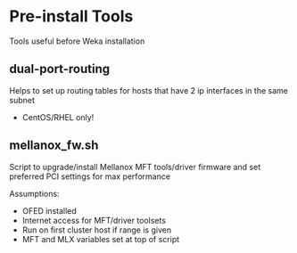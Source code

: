 # Pre-install Tools

Tools useful before Weka installation

## dual-port-routing
Helps to set up routing tables for hosts that have 2 ip interfaces in the same subnet
- CentOS/RHEL only!

## mellanox_fw.sh
 Script to upgrade/install Mellanox MFT tools/driver firmware and set preferred PCI settings for max performance

Assumptions:
- OFED installed
- Internet access for MFT/driver toolsets
- Run on first cluster host if range is given
- MFT and MLX variables set at top of script
